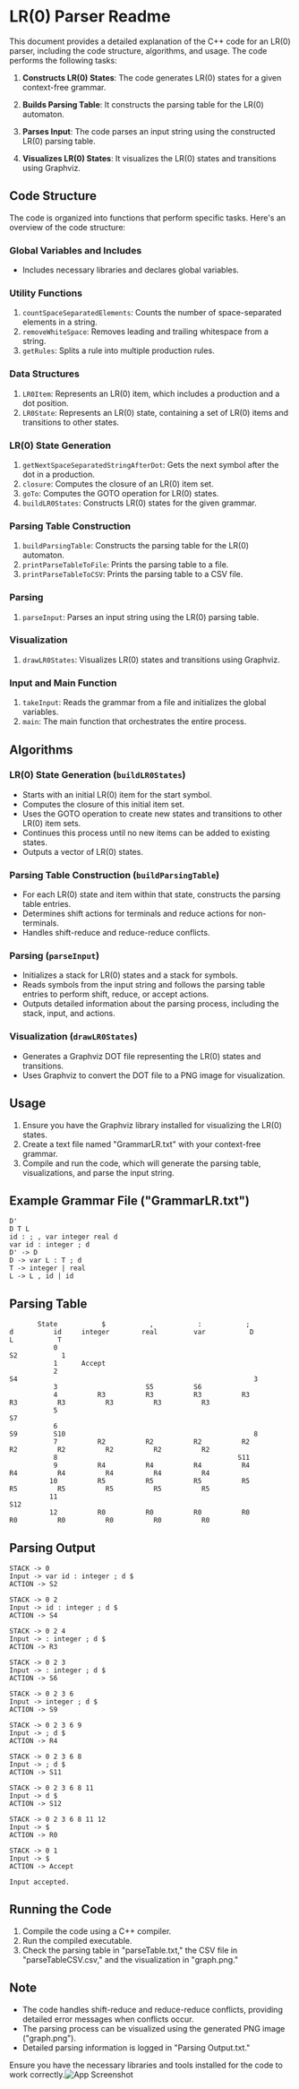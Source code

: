 # LR(0) Parser Readme

This document provides a detailed explanation of the C++ code for an LR(0) parser, including the code structure, algorithms, and usage. The code performs the following tasks:

1. **Constructs LR(0) States**: The code generates LR(0) states for a given context-free grammar.

2. **Builds Parsing Table**: It constructs the parsing table for the LR(0) automaton.

3. **Parses Input**: The code parses an input string using the constructed LR(0) parsing table.

4. **Visualizes LR(0) States**: It visualizes the LR(0) states and transitions using Graphviz.

## Code Structure

The code is organized into functions that perform specific tasks. Here's an overview of the code structure:

### Global Variables and Includes
- Includes necessary libraries and declares global variables.

### Utility Functions
1. `countSpaceSeparatedElements`: Counts the number of space-separated elements in a string.
2. `removeWhiteSpace`: Removes leading and trailing whitespace from a string.
3. `getRules`: Splits a rule into multiple production rules.

### Data Structures
1. `LR0Item`: Represents an LR(0) item, which includes a production and a dot position.
2. `LR0State`: Represents an LR(0) state, containing a set of LR(0) items and transitions to other states.

### LR(0) State Generation
1. `getNextSpaceSeparatedStringAfterDot`: Gets the next symbol after the dot in a production.
2. `closure`: Computes the closure of an LR(0) item set.
3. `goTo`: Computes the GOTO operation for LR(0) states.
4. `buildLR0States`: Constructs LR(0) states for the given grammar.

### Parsing Table Construction
1. `buildParsingTable`: Constructs the parsing table for the LR(0) automaton.
2. `printParseTableToFile`: Prints the parsing table to a file.
3. `printParseTableToCSV`: Prints the parsing table to a CSV file.

### Parsing
1. `parseInput`: Parses an input string using the LR(0) parsing table.

### Visualization
1. `drawLR0States`: Visualizes LR(0) states and transitions using Graphviz.

### Input and Main Function
1. `takeInput`: Reads the grammar from a file and initializes the global variables.
2. `main`: The main function that orchestrates the entire process.

## Algorithms

### LR(0) State Generation (`buildLR0States`)
- Starts with an initial LR(0) item for the start symbol.
- Computes the closure of this initial item set.
- Uses the GOTO operation to create new states and transitions to other LR(0) item sets.
- Continues this process until no new items can be added to existing states.
- Outputs a vector of LR(0) states.

### Parsing Table Construction (`buildParsingTable`)
- For each LR(0) state and item within that state, constructs the parsing table entries.
- Determines shift actions for terminals and reduce actions for non-terminals.
- Handles shift-reduce and reduce-reduce conflicts.

### Parsing (`parseInput`)
- Initializes a stack for LR(0) states and a stack for symbols.
- Reads symbols from the input string and follows the parsing table entries to perform shift, reduce, or accept actions.
- Outputs detailed information about the parsing process, including the stack, input, and actions.

### Visualization (`drawLR0States`)
- Generates a Graphviz DOT file representing the LR(0) states and transitions.
- Uses Graphviz to convert the DOT file to a PNG image for visualization.

## Usage

1. Ensure you have the Graphviz library installed for visualizing the LR(0) states.
2. Create a text file named "GrammarLR.txt" with your context-free grammar.
3. Compile and run the code, which will generate the parsing table, visualizations, and parse the input string.

## Example Grammar File ("GrammarLR.txt")

```plaintext
D'
D T L
id : ; , var integer real d
var id : integer ; d
D' -> D
D -> var L : T ; d
T -> integer | real
L -> L , id | id
```

## Parsing Table

```plaintext
       State           $           ,           :           ;           d          id     integer        real         var           D           L           T
           0                                                                                                          S2           1                        
           1      Accept                                                                                                                                    
           2                                                                      S4                                                           3            
           3                      S5          S6                                                                                                            
           4          R3          R3          R3          R3          R3          R3          R3          R3          R3                                    
           5                                                                      S7                                                                        
           6                                                                                  S9         S10                                               8
           7          R2          R2          R2          R2          R2          R2          R2          R2          R2                                    
           8                                             S11                                                                                                
           9          R4          R4          R4          R4          R4          R4          R4          R4          R4                                    
          10          R5          R5          R5          R5          R5          R5          R5          R5          R5                                    
          11                                                         S12                                                                                    
          12          R0          R0          R0          R0          R0          R0          R0          R0          R0                                    

```


## Parsing Output

```plaintext
STACK -> 0 
Input -> var id : integer ; d $ 
ACTION -> S2

STACK -> 0 2 
Input -> id : integer ; d $ 
ACTION -> S4

STACK -> 0 2 4 
Input -> : integer ; d $ 
ACTION -> R3

STACK -> 0 2 3 
Input -> : integer ; d $ 
ACTION -> S6

STACK -> 0 2 3 6 
Input -> integer ; d $ 
ACTION -> S9

STACK -> 0 2 3 6 9 
Input -> ; d $ 
ACTION -> R4

STACK -> 0 2 3 6 8 
Input -> ; d $ 
ACTION -> S11

STACK -> 0 2 3 6 8 11 
Input -> d $ 
ACTION -> S12

STACK -> 0 2 3 6 8 11 12 
Input -> $ 
ACTION -> R0

STACK -> 0 1 
Input -> $ 
ACTION -> Accept

Input accepted.

```



## Running the Code

1. Compile the code using a C++ compiler.
2. Run the compiled executable.
3. Check the parsing table in "parseTable.txt," the CSV file in "parseTableCSV.csv," and the visualization in "graph.png."

## Note

- The code handles shift-reduce and reduce-reduce conflicts, providing detailed error messages when conflicts occur.
- The parsing process can be visualized using the generated PNG image ("graph.png").
- Detailed parsing information is logged in "Parsing Output.txt."

Ensure you have the necessary libraries and tools installed for the code to work correctly.![App Screenshot](https://drive.google.com/uc?export=view&id=1DVFJMVdUThb1qSPWgJIzrHfDNFechUbo)